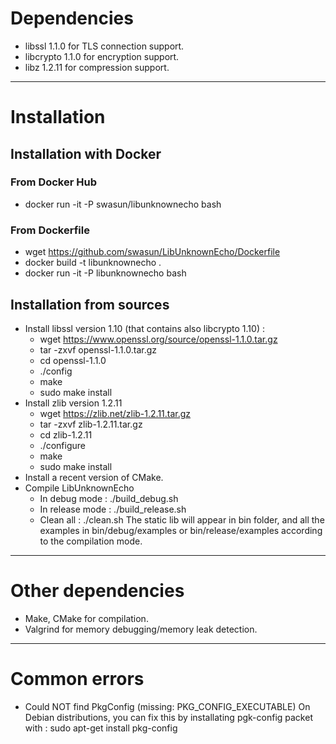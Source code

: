 # Dependencies
* libssl 1.1.0 for TLS connection support.
* libcrypto 1.1.0 for encryption support.
* libz 1.2.11 for compression support.

***

# Installation

## Installation with Docker

### From Docker Hub
* docker run -it -P swasun/libunknownecho bash

### From Dockerfile
* wget https://github.com/swasun/LibUnknownEcho/Dockerfile
* docker build -t libunknownecho .
* docker run -it -P libunknownecho bash

## Installation from sources
* Install libssl version 1.10 (that contains also libcrypto 1.10) :
    * wget https://www.openssl.org/source/openssl-1.1.0.tar.gz
    * tar -zxvf openssl-1.1.0.tar.gz
    * cd openssl-1.1.0
    * ./config
    * make
    * sudo make install
* Install zlib version 1.2.11
    * wget https://zlib.net/zlib-1.2.11.tar.gz
    * tar -zxvf zlib-1.2.11.tar.gz
    * cd zlib-1.2.11
    * ./configure
    * make
    * sudo make install
* Install a recent version of CMake.
* Compile LibUnknownEcho
    * In debug mode : ./build_debug.sh
    * In release mode : ./build_release.sh
    * Clean all : ./clean.sh
The static lib will appear in bin folder, and all the examples in bin/debug/examples or bin/release/examples according to the compilation mode.

***


# Other dependencies
* Make, CMake for compilation.
* Valgrind for memory debugging/memory leak detection.

***


# Common errors
* Could NOT find PkgConfig (missing: PKG_CONFIG_EXECUTABLE)
On Debian distributions, you can fix this by installating pgk-config packet with :
sudo apt-get install pkg-config
